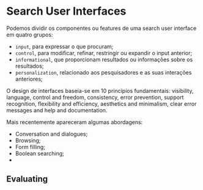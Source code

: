 # Search User Interfaces

Podemos dividir os componentes ou features de uma search user interface em quatro grupos: 
- `input`, para expressar o que procuram;
- `control`, para modificar, refinar, restringir ou expandir o input anterior;
- `informational`, que proporcionam resultados ou informações sobre os resultados;
- `personalization`, relacionado aos pesquisadores e as suas interações anteriores;

O design de interfaces baseia-se em 10 princípios fundamentais: visibility, language, control and freedom, consistency, error prevention, support recognition, flexibility and efficiency, aesthetics and minimalism, clear error messages and help and documentation.

Mais recentemente apareceram algumas abordagens:

- Conversation and dialogues;
- Browsing;
- Form filling;
- Boolean searching;
- 

## Evaluating

